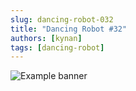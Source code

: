 ```yaml
---
slug: dancing-robot-032
title: "Dancing Robot #32"
authors: [kynan]
tags: [dancing-robot]
---
```


![Example banner](/img/stories/dancing-robot/032.PNG)

